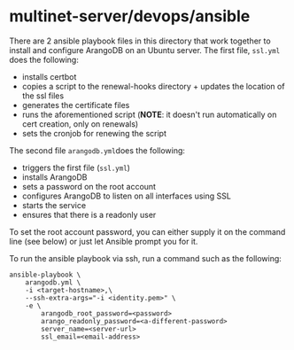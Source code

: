 # multinet-server/devops/ansible

There are 2 ansible playbook files in this directory that work together to
install and configure ArangoDB on an Ubuntu server. The first file, `ssl.yml`
does the following:

- installs certbot
- copies a script to the renewal-hooks directory + updates the location of the ssl files
- generates the certificate files
- runs the aforementioned script (**NOTE**: it doesn't run automatically on cert
  creation, only on renewals)
- sets the cronjob for renewing the script

The second file `arangodb.yml`does the following:
- triggers the first file (`ssl.yml`)
- installs ArangoDB
- sets a password on the root account
- configures ArangoDB to listen on all interfaces using SSL
- starts the service
- ensures that there is a readonly user

To set the root account password, you can either supply it on the command line
(see below) or just let Ansible prompt you for it.

To run the ansible playbook via ssh, run a command such as the following:

```
ansible-playbook \
    arangodb.yml \
    -i <target-hostname>,\
    --ssh-extra-args="-i <identity.pem>" \
    -e \
        arangodb_root_password=<password>
        arango_readonly_password=<a-different-password>
        server_name=<server-url>
        ssl_email=<email-address>
```

